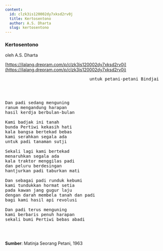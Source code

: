 ```yaml
---
content:
  id: clzk3is120002dy7xksd2rv0j
  title: Kertosentono
  author: A.S. Dharta
  slug: kertosentono
---
```

### Kertosentono

oleh A.S. Dharta

[https://ilalang.drepram.com/p/clzk3is120002dy7xksd2rv0j](https://ilalang.drepram.com/p/clzk3is120002dy7xksd2rv0j)

<pre align="right">
untuk petani-petani Bindjai
</pre>
<br/><br/>
<pre>
Dan padi sedang menguning
ranum mengandung harapan
hasil kerdja berbulan-bulan

Kami badjak ini tanah
bunda Pertiwi kekasih hati
kala bangsa bertekad bebas
kami serahkan segala ada
untuk padi tanaman sutji

Sekali lagi kami bertekad
menaruhkan segala ada
kala traktor menggilas padi
dan peluru berdesingan
hantjurkan padi taburkan mati

Dan sebagai padi runduk kebumi
kami tundukkan hormat setia
pada kawan jang gugur laju
dengan darah membela tanah dan padi
bagi kami hasil api revolusi

Dan padi terus menguning
kami berbaris penuh harapan
sekali bumi Pertiwi bebas abadi
</pre>
<br/><br/>

**Sumber**: Matinja Seorang Petani, 1963

